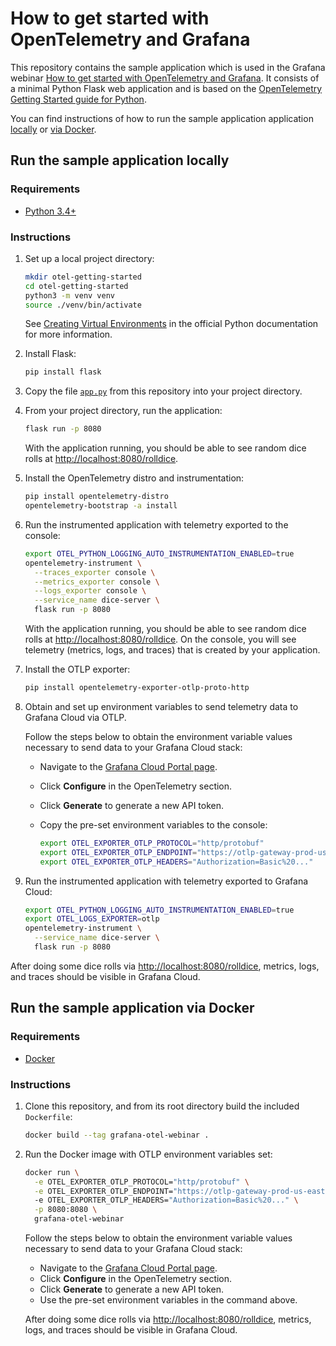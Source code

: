 # How to get started with OpenTelemetry and Grafana

This repository contains the sample application which is used in the Grafana
webinar [How to get started with OpenTelemetry and Grafana](https://grafana.com/go/webinar/how-to-instrument-apps-with-otel-and-grafana/?pg=videos&plcmt=upcoming-webinars).
It consists of a minimal Python Flask web application and is based on the [OpenTelemetry Getting Started guide for Python](https://opentelemetry.io/docs/languages/python/getting-started/).

You can find instructions of how to run the sample application application [locally](#run-the-sample-application-locally) or [via Docker](#run-the-sample-application-via-docker).

## Run the sample application locally

### Requirements

* [Python 3.4+](https://www.python.org/downloads/)

### Instructions

1. Set up a local project directory:

   ```sh
   mkdir otel-getting-started
   cd otel-getting-started
   python3 -m venv venv
   source ./venv/bin/activate
   ```

   See [Creating Virtual Environments](https://packaging.python.org/en/latest/tutorials/installing-packages/#creating-virtual-environments) in the official Python documentation for more information.

2. Install Flask:

   ```sh
   pip install flask
   ```

3. Copy the file [`app.py`](app.py) from this repository into your project directory.

4. From your project directory, run the application:

   ```sh
   flask run -p 8080
   ```

   With the application running, you should be able to see random dice rolls at [http://localhost:8080/rolldice](http://localhost:8080/rolldice).

5. Install the OpenTelemetry distro and instrumentation:

   ```sh
   pip install opentelemetry-distro
   opentelemetry-bootstrap -a install
   ```

6. Run the instrumented application with telemetry exported to the console:

   ```sh
   export OTEL_PYTHON_LOGGING_AUTO_INSTRUMENTATION_ENABLED=true
   opentelemetry-instrument \
     --traces_exporter console \
     --metrics_exporter console \
     --logs_exporter console \
     --service_name dice-server \
     flask run -p 8080
   ```

   With the application running, you should be able to see random dice rolls at
   [http://localhost:8080/rolldice](http://localhost:8080/rolldice). On the
   console, you will see telemetry (metrics, logs, and traces) that is created by
   your application.

7. Install the OTLP exporter:

   ```sh
   pip install opentelemetry-exporter-otlp-proto-http
   ```

8. Obtain and set up environment variables to send telemetry data to Grafana Cloud via OTLP.

   Follow the steps below to obtain the environment variable values necessary
   to send data to your Grafana Cloud stack:

   * Navigate to the [Grafana Cloud Portal page](https://grafana.com/profile/org).
   * Click **Configure** in the OpenTelemetry section.
   * Click **Generate** to generate a new API token.
   * Copy the pre-set environment variables to the console:

     ```sh
     export OTEL_EXPORTER_OTLP_PROTOCOL="http/protobuf"
     export OTEL_EXPORTER_OTLP_ENDPOINT="https://otlp-gateway-prod-us-east-0.grafana.net/otlp"
     export OTEL_EXPORTER_OTLP_HEADERS="Authorization=Basic%20..." 
     ```

9. Run the instrumented application with telemetry exported to Grafana Cloud:

   ```sh
   export OTEL_PYTHON_LOGGING_AUTO_INSTRUMENTATION_ENABLED=true
   export OTEL_LOGS_EXPORTER=otlp
   opentelemetry-instrument \
     --service_name dice-server \
     flask run -p 8080
   ```

After doing some dice rolls via
[http://localhost:8080/rolldice](http://localhost:8080/rolldice), metrics,
logs, and traces should be visible in Grafana Cloud.

## Run the sample application via Docker

### Requirements

* [Docker](https://docs.docker.com/engine/install/)

### Instructions

1. Clone this repository, and from its root directory build the included `Dockerfile`:

   ```sh
   docker build --tag grafana-otel-webinar .
   ```

2. Run the Docker image with OTLP environment variables set:

   ```sh
   docker run \
     -e OTEL_EXPORTER_OTLP_PROTOCOL="http/protobuf" \
     -e OTEL_EXPORTER_OTLP_ENDPOINT="https://otlp-gateway-prod-us-east-0.grafana.net/otlp" 
     -e OTEL_EXPORTER_OTLP_HEADERS="Authorization=Basic%20..." \
     -p 8080:8080 \
     grafana-otel-webinar
   ```

   Follow the steps below to obtain the environment variable values necessary
   to send data to your Grafana Cloud stack:

   * Navigate to the [Grafana Cloud Portal page](https://grafana.com/profile/org).
   * Click **Configure** in the OpenTelemetry section.
   * Click **Generate** to generate a new API token.
   * Use the pre-set environment variables in the command above.

   After doing some dice rolls via
   [http://localhost:8080/rolldice](http://localhost:8080/rolldice), metrics,
   logs, and traces should be visible in Grafana Cloud.
